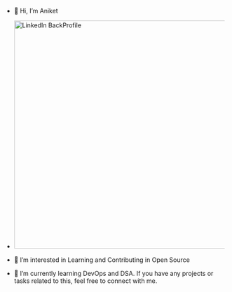 - 👋 Hi, I’m Aniket
- <img width="521" alt="LinkedIn BackProfile" src="https://user-images.githubusercontent.com/91371143/201903406-eb40ec05-c14a-4e2c-b705-76cd3388bc76.png">

- 👀 I’m interested in Learning and Contributing in Open Source
- 🌱 I’m currently learning DevOps and DSA. If you have any projects or tasks related to this, feel free to connect with me.


<!---
AniketNS/AniketNS is a ✨ special ✨ repository because its `README.md` (this file) appears on your GitHub profile.
You can click the Preview link to take a look at your changes.
--->
